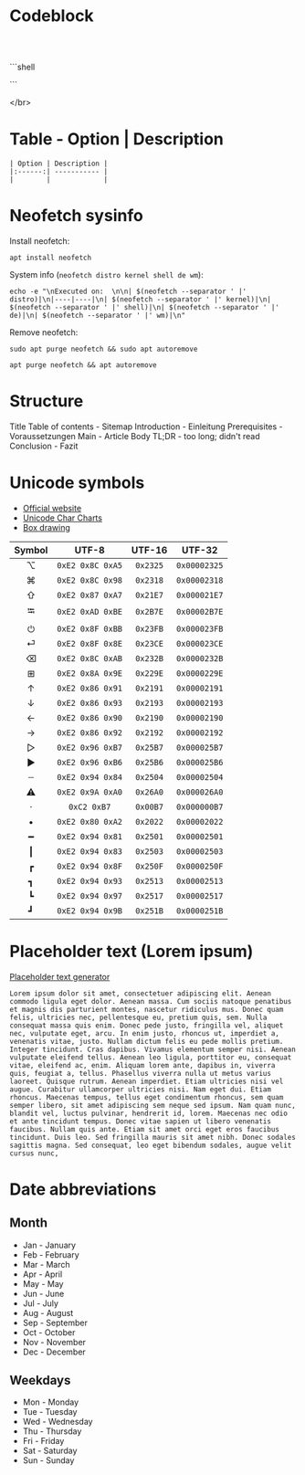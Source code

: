 # Codeblock
```shell

```

</br>

\`\`\`shell

\`\`\`

\<\/br\>

# Table - Option \| Description
```shell
| Option | Description |
|:------:| ----------- |
|        |             |
```

# Neofetch sysinfo

Install neofetch:  
```shell
apt install neofetch
```

System info (`neofetch distro kernel shell de wm`):  
```shell
echo -e "\nExecuted on:  \n\n| $(neofetch --separator ' |' distro)|\n|----|----|\n| $(neofetch --separator ' |' kernel)|\n| $(neofetch --separator ' |' shell)|\n| $(neofetch --separator ' |' de)|\n| $(neofetch --separator ' |' wm)|\n"
```

Remove neofetch:  

```shell
sudo apt purge neofetch && sudo apt autoremove
```
```shell
apt purge neofetch && apt autoremove
```

# Structure

Title
Table of contents - Sitemap
Introduction - Einleitung
Prerequisites - Voraussetzungen
Main - Article Body
TL;DR - too long; didn't read
Conclusion - Fazit

# Unicode symbols

- [Official website](https://home.unicode.org)
- [Unicode Char Charts](https://www.unicode.org/charts/index.html)
- [Box drawing](https://www.unicode.org/charts/PDF/U2500.pdf)

| Symbol |      UTF-8       |  UTF-16  |    UTF-32    |
|:------:|:----------------:|:--------:|:------------:|
|   ⌥    | `0xE2 0x8C 0xA5` | `0x2325` | `0x00002325` |
|   ⌘    | `0xE2 0x8C 0x98` | `0x2318` | `0x00002318` |
|   ⇧    | `0xE2 0x87 0xA7` | `0x21E7` | `0x000021E7` |
|   ⭾    | `0xE2 0xAD 0xBE` | `0x2B7E` | `0x00002B7E` |
|   ⏻    | `0xE2 0x8F 0xBB` | `0x23FB` | `0x000023FB` |
|   ⏎    | `0xE2 0x8F 0x8E` | `0x23CE` | `0x000023CE` |
|   ⌫    | `0xE2 0x8C 0xAB` | `0x232B` | `0x0000232B` |
|   ⊞    | `0xE2 0x8A 0x9E` | `0x229E` | `0x0000229E` |
|   ↑    | `0xE2 0x86 0x91` | `0x2191` | `0x00002191` |
|   ↓    | `0xE2 0x86 0x93` | `0x2193` | `0x00002193` |
|   ←    | `0xE2 0x86 0x90` | `0x2190` | `0x00002190` |
|   →    | `0xE2 0x86 0x92` | `0x2192` | `0x00002192` |
|   ▷    | `0xE2 0x96 0xB7` | `0x25B7` | `0x000025B7` |
|   ▶    | `0xE2 0x96 0xB6` | `0x25B6` | `0x000025B6` |
|   ┄    | `0xE2 0x94 0x84` | `0x2504` | `0x00002504` |
|   ⚠    | `0xE2 0x9A 0xA0` | `0x26A0` | `0x000026A0` |
|   ·    |   `0xC2 0xB7`    | `0x00B7` | `0x000000B7` |
|   •    | `0xE2 0x80 0xA2` | `0x2022` | `0x00002022` |
|   ━    | `0xE2 0x94 0x81` | `0x2501` | `0x00002501` |
|   ┃    | `0xE2 0x94 0x83` | `0x2503` | `0x00002503` |
|   ┏    | `0xE2 0x94 0x8F` | `0x250F` | `0x0000250F` |
|   ┓    | `0xE2 0x94 0x93` | `0x2513` | `0x00002513` |
|   ┗    | `0xE2 0x94 0x97` | `0x2517` | `0x00002517` |
|   ┛    | `0xE2 0x94 0x9B` | `0x251B` | `0x0000251B` |


# Placeholder text (Lorem ipsum)

[Placeholder text generator](https://loremipsum.io/)

```text
Lorem ipsum dolor sit amet, consectetuer adipiscing elit. Aenean commodo ligula eget dolor. Aenean massa. Cum sociis natoque penatibus et magnis dis parturient montes, nascetur ridiculus mus. Donec quam felis, ultricies nec, pellentesque eu, pretium quis, sem. Nulla consequat massa quis enim. Donec pede justo, fringilla vel, aliquet nec, vulputate eget, arcu. In enim justo, rhoncus ut, imperdiet a, venenatis vitae, justo. Nullam dictum felis eu pede mollis pretium. Integer tincidunt. Cras dapibus. Vivamus elementum semper nisi. Aenean vulputate eleifend tellus. Aenean leo ligula, porttitor eu, consequat vitae, eleifend ac, enim. Aliquam lorem ante, dapibus in, viverra quis, feugiat a, tellus. Phasellus viverra nulla ut metus varius laoreet. Quisque rutrum. Aenean imperdiet. Etiam ultricies nisi vel augue. Curabitur ullamcorper ultricies nisi. Nam eget dui. Etiam rhoncus. Maecenas tempus, tellus eget condimentum rhoncus, sem quam semper libero, sit amet adipiscing sem neque sed ipsum. Nam quam nunc, blandit vel, luctus pulvinar, hendrerit id, lorem. Maecenas nec odio et ante tincidunt tempus. Donec vitae sapien ut libero venenatis faucibus. Nullam quis ante. Etiam sit amet orci eget eros faucibus tincidunt. Duis leo. Sed fringilla mauris sit amet nibh. Donec sodales sagittis magna. Sed consequat, leo eget bibendum sodales, augue velit cursus nunc,
```

# Date abbreviations

## Month

-   Jan - January
-   Feb - February
-   Mar - March
-   Apr - April
-   May - May
-   Jun - June
-   Jul - July
-   Aug - August
-   Sep - September
-   Oct - October
-   Nov - November
-   Dec - December

## Weekdays

-   Mon - Monday
-   Tue - Tuesday
-   Wed - Wednesday
-   Thu - Thursday
-   Fri - Friday
-   Sat - Saturday
-   Sun - Sunday